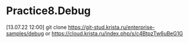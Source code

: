 # Practice8.Debug
[13.07.22 12:00]
git clone https://git-stud.krista.ru/enterprise-samples/debug
or
https://cloud.krista.ru/index.php/s/c4BtpzTw6uBeG1G
